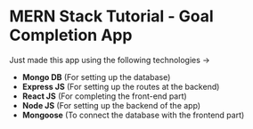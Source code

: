 # MERN Stack Tutorial - Goal Completion App

<p>Just made this app using the following technologies -></p>

<ul>
<li><b>Mongo DB</b> (For setting up the database)</li>
<li><b>Express JS</b> (For setting up the routes at the backend)</li>
<li><b>React JS</b> (For completing the front-end part)</li>
<li><b>Node JS</b> (For setting up the backend of the app)</li>
<li><b>Mongoose</b> (To connect the database with the frontend part)</li>
</ul>
